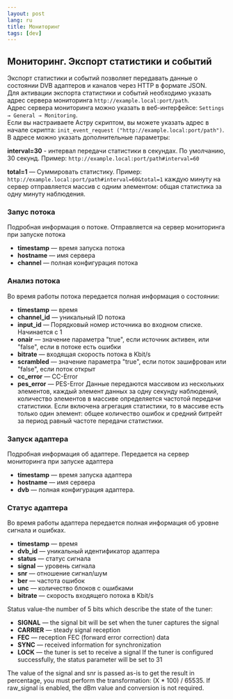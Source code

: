 ```yaml
---
layout: post
lang: ru
title: Мониторинг
tags: [dev]
---
```


## Мониторинг. Экспорт статистики и событий

<!-- more -->

Экспорт статистики и событий позволяет передавать данные о состоянии DVB адаптеров и каналов через HTTP в формате JSON.   
Для активации экспорта статистики и событий необходимо указать адрес сервера мониторинга  ```http://example.local:port/path```.   
Адрес сервера мониторинга можно указать в веб-интерфейсе: `Settings → General → Monitoring`.   
Если вы настраиваете Астру скриптом, вы можете указать адрес в начале скрипта: ```init_event_request ("http://example.local:port/path")```.   
В адресе можно указать дополнительные параметры:

**interval=30** - интервал передачи статистики в секундах. По умолчанию, 30 секунд. Пример: ```http://example.local:port/path#interval=60```

**total=1** — Суммировать статистику. Пример: ```http://example.local:port/path#interval=60&total=1``` каждую минуту на сервер отправляется массив с одним элементом: общая статистика за одну минуту наблюдения.

### Запус потока
Подробная информация о потоке. Отправляется на сервер мониторинга при запуске потока

- **timestamp** — время запуска потока
- **hostname** — имя сервера
- **channel** — полная конфигурация потока

### Анализ потока
Во время работы потока передается полная информация о состоянии:

- **timestamp** — время
- **channel_id** — уникальный ID потока
- **input_id** — Порядковый номер источника во входном списке. Начинается с 1
- **onair** — значение параметра "true", если источник активен, или "false", если в потоке есть ошибки
- **bitrate** — входящая скорость потока в Kbit/s
- **scrambled** — значение параметра "true", если поток зашифрован или "false", если поток открыт
- **cc_error** — CC-Error
- **pes_error** — PES-Error
Данные передаются массивом из нескольких элементов, каждый элемент данных за одну секунду наблюдений, количество элементов в массиве определяется частотой передачи статистики. Если включена агрегация статистики, то в массиве есть только один элемент: общее количество ошибок и средний битрейт за период равный частоте передачи статистики.

### Запуск адаптера
Подробная информация об адаптере. Передается на сервер мониторинга при запуске адаптера

- **timestamp** — время запуска адаптера
- **hostname** — имя сервера
- **dvb** — полная конфигурация адаптера. 

### Статус адаптера
Во время работы адаптера передается полная информация об уровне сигнала и ошибках.

- **timestamp** — время
- **dvb_id** — уникальный идентификатор адаптера
- **status** — статус сигнала
- **signal** — уровень сигнала
- **snr** — отношение сигнал/шум
- **ber** — частота ошибок
- **unc** — количество блоков с ошибками
- **bitrate** — скорость входящего потока в Kbit/s

Status value-the number of 5 bits which describe the state of the tuner:  

- **SIGNAL** — the signal bit will be set when the tuner captures the signal
- **CARRIER** — steady signal reception
- **FEC** — reception FEC (forward error correction) data
- **SYNC** — received information for synchronization
- **LOCK** — the tuner is set to receive a signal
If the tuner is configured successfully, the status parameter will be set to 31  

The value of the signal and snr is passed as-is to get the result in percentage, you must perform the transformation: (X * 100) / 65535. If raw_signal is enabled, the dBm value and conversion is not required.
